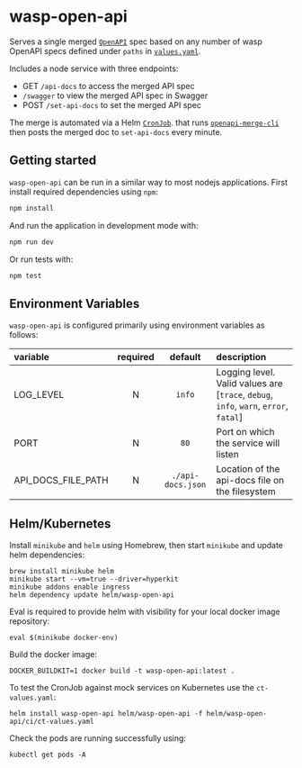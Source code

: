 # wasp-open-api

Serves a single merged [`OpenAPI`](https://swagger.io/specification/) spec based on any number of wasp OpenAPI specs defined under `paths` in [`values.yaml`](helm/wasp-open-api/values.yaml).

Includes a node service with three endpoints:
- GET `/api-docs` to access the merged API spec
- `/swagger` to view the merged API spec in Swagger
- POST `/set-api-docs` to set the merged API spec

The merge is automated via a Helm [`CronJob`](helm/wasp-open-api/templates/cronjob.yaml). that runs [`openapi-merge-cli`](https://www.npmjs.com/package/openapi-merge-cli) then posts the merged doc to `set-api-docs` every minute.

## Getting started

`wasp-open-api` can be run in a similar way to most nodejs applications. First install required dependencies using `npm`:

```sh
npm install
```

And run the application in development mode with:

```sh
npm run dev
```

Or run tests with:

```sh
npm test
```

## Environment Variables

`wasp-open-api` is configured primarily using environment variables as follows:

| variable  | required | default | description                                                                          |
| :-------- | :------: | :-----: | :----------------------------------------------------------------------------------- |
| LOG_LEVEL |    N     | `info`  | Logging level. Valid values are [`trace`, `debug`, `info`, `warn`, `error`, `fatal`] |
| PORT      |    N     |  `80`   | Port on which the service will listen                                                |
| API_DOCS_FILE_PATH|   N   |   `./api-docs.json` | Location of the api-docs file on the filesystem |

## Helm/Kubernetes

Install `minikube` and `helm` using Homebrew, then start `minikube` and update helm dependencies:
```
brew install minikube helm
minikube start --vm=true --driver=hyperkit
minikube addons enable ingress
helm dependency update helm/wasp-open-api
```

Eval is required to provide helm with visibility for your local docker image repository:
```
eval $(minikube docker-env)
```

Build the docker image:
```
DOCKER_BUILDKIT=1 docker build -t wasp-open-api:latest .
```

To test the CronJob against mock services on Kubernetes use the `ct-values.yaml`:
```
helm install wasp-open-api helm/wasp-open-api -f helm/wasp-open-api/ci/ct-values.yaml
```

Check the pods are running successfully using:
```
kubectl get pods -A
```